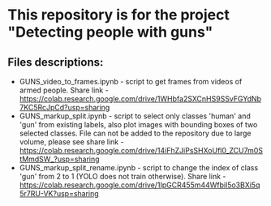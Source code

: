 
# This repository is for the project "Detecting people with guns"

## Files descriptions:

- GUNS_video_to_frames.ipynb - script to get frames from videos of armed people. Share link - https://colab.research.google.com/drive/1WHbfa2SXCnHS9SSvFGYdNb7KC5RcJpCd?usp=sharing 
- GUNS_markup_split.ipynb - script to select only classes 'human' and 'gun' from existing labels, also plot images with bounding boxes of two selected classes. File can not be added to the repository due to large volume, please see share link - https://colab.research.google.com/drive/14iFhZJiPsSHXoUfl0_ZCU7m0StMmdSW_?usp=sharing
- GUNS_markup_split_rename.ipynb - script to change the index of class 'gun' from 2 to 1 (YOLO does not train otherwise). Share link - https://colab.research.google.com/drive/1IpGCR455m44Wfbil5o3BXi5q5r7RU-VK?usp=sharing

